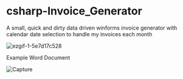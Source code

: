# csharp-Invoice_Generator
A small, quick and dirty data driven winforms invoice generator with calendar date selection to handle my invoices each month

![ezgif-1-5e7d17c528](https://github.com/art3xias23/csharp-Invoice_Generator/assets/23562239/5070f98c-3902-4946-9b01-7e0a4f7295da)

Example Word Document


![Capture](https://github.com/art3xias23/csharp-Invoice_Generator/assets/23562239/f1fe744f-557e-4876-8555-d417b6940044)
